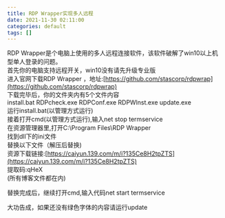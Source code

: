 ```yaml
---
title: RDP Wrapper实现多人远程
date: 2021-11-30 02:11:00
categories: default
tags: []
---
```


RDP Wrapper是个电脑上使用的多人远程连接软件，该软件破解了win10以上机型单人登录的问题。  
首先你的电脑支持远程开关，win10没有请先升级专业版  
进入官网下载RDP Wrapper ，地址:[](https://github.com/stascorp/rdpwrap)[](https://github.com/stascorp/rdpwrap)[https://github.com/stascorp/rdpwrap](https://github.com/stascorp/rdpwrap)  
下载完毕后，你的文件夹内有5个文件内容  
install.bat RDPcheck.exe RDPConf.exe RDPWlnst.exe update.exe  
运行install.bat(以管理方式运行)  
接着打开cmd(以管理方式运行),输入net stop termservice  
在资源管理器里,打开C:\\Program Files\\RDP Wrapper  
找到dll下的ini文件  
替换以下文件（解压后替换)  
资源下载链接:[](https://caiyun.139.com/m/i?135Ce8H2tpZTS)[https://caiyun.139.com/m/i?135Ce8H2tpZTS](https://caiyun.139.com/m/i?135Ce8H2tpZTS)  
提取码:qHeX  
(所有博客文件都在内)

替换完成后，继续打开cmd,输入代码net start termservice

大功告成，如果还没有绿色字体的内容请运行update
